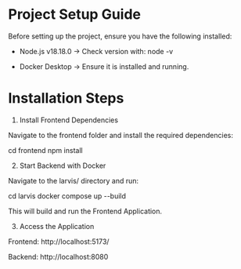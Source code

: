 # Project Setup Guide

Before setting up the project, ensure you have the following installed:

- Node.js v18.18.0 → Check version with: node -v

- Docker Desktop → Ensure it is installed and running.

# Installation Steps

1. Install Frontend Dependencies

Navigate to the frontend folder and install the required dependencies:

cd frontend
npm install

2. Start Backend with Docker

Navigate to the larvis/ directory and run:

cd larvis
docker compose up --build

This will build and run the Frontend Application.

3. Access the Application

Frontend: http://localhost:5173/

Backend: http://localhost:8080
